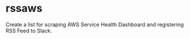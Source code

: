 # rssaws
Create a list for scraping AWS Service Health Dashboard and registering RSS Feed to Slack.
